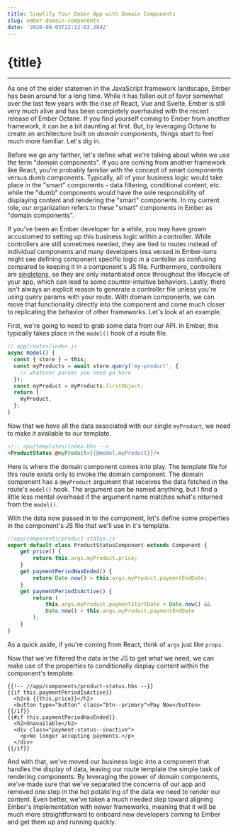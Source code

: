 ```yaml
---
title: Simplify Your Ember App with Domain Components
slug: ember-domain-components
date: '2020-09-03T22:12:03.284Z'
---
```


# {title}

<hr>

As one of the elder statemen in the JavaScript framework landscape, Ember has been around for a long time. While it has fallen out of favor somewhat over the last few years with the rise of React, Vue and Svelte, Ember is still very much alive and has been completely overhauled with the recent release of Ember Octane. If you find yourself coming to Ember from another framework, it can be a bit daunting at first. But, by leveraging Octane to create an architecture built on _domain components_, things start to feel much more familiar. Let's dig in.

Before we go any farther, let's define what we're talking about when we use the term "domain components". If you are coming from another framework like React, you're probably familiar with the concept of smart components versus dumb components. Typically, all of your business logic would take place in the "smart" components - data filtering, conditional content, etc. while the "dumb" components would have the sole responsibility of displaying content and rendering the "smart" components. In my current role, our organization refers to these "smart" components in Ember as "domain components".

If you've been an Ember developer for a while, you may have grown accustomed to setting up this business logic within a controller. While controllers are still sometimes needed, they are tied to routes instead of individual components and many developers less versed in Ember-isms might see defining component specific logic in a contoller as confusing compared to keeping it in a component's JS file. Furthermore, controllers are [singletons](https://robdodson.me/javascript-design-patterns-singleton/), so they are only instantiated once throughout the lifecycle of your app, which can lead to some counter-intuitive behaviors. Lastly, there isn't always an explicit reason to generate a controller file unless you're using query params with your route. With domain components, we can move that functionality directly into the component and come much closer to replicating the behavior of other frameworks. Let's look at an example.

First, we're going to need to grab some data from our API. In Ember, this typically takes place in the `model()` hook of a route file.

```js
// app/routes/index.js
async model() {
  const { store } = this;
  const myProducts = await store.query('my-product', {
    // whatever params you need go here
  });
  const myProduct = myProducts.firstObject;
  return {
    myProduct,
  };
}
```

Now that we have all the data associated with our single `myProduct`, we need to make it available to our template.

```HTML
<!-- app/templates/index.hbs -->
<ProductStatus @myProduct={{@model.myProduct}}/>
```

Here is where the domain component comes into play. The template file for this route exists only to invoke the domain component. The domain component has a `@myProduct` argument that receives the data fetched in the route's `model()` hook. The argument can be named anything, but I find a little less mental overhead if the argument name matches what's returned from the `model()`.

With the data now passed in to the component, let's define some properties in the component's JS file that we'll use in it's template.

```js
//app/components/product-status.js
export default class ProductStatusComponent extends Component {
	get price() {
		return this.args.myProduct.price;
	}
	get paymentPeriodHasEnded() {
		return Date.now() > this.args.myProduct.paymentEndDate;
	}
	get paymentPeriodIsActive() {
		return (
			this.args.myProduct.paymentStartDate < Date.now() &&
			Date.now() < this.args.myProduct.paymentEndDate
		);
	}
}
```

As a quick aside, if you're coming from React, think of `args` just like `props`.

Now that we've filtered the data in the JS to get what we need, we can make use of the properties to conditionally display content within the component's template.

```HBS
{{!-- //app/components/product-status.hbs --}}
{{if this.paymentPeriodIsActive}}
  <h2>$ {{this.price}}</h2>
  <button type="button" class="btn--primary">Pay Now</button>
{{/if}}
{{#if this.paymentPeriodHasEnded}}
  <h2>Unavailable</h2>
  <div class="payment-status--inactive">
    <p>No longer accepting payments.</p>
  </div>
{{/if}}
```

And with that, we've moved our business logic into a component that handles the display of data, leaving our route template the simple task of rendering components. By leveraging the power of domain components, we've made sure that we've separated the concerns of our app and removed one step in the hot potato'ing of the data we need to render our content. Even better, we've taken a much needed step toward aligning Ember's implementation with newer frameworks, meaning that it will be much more straightforward to onboard new developers coming to Ember and get them up and running quickly.
